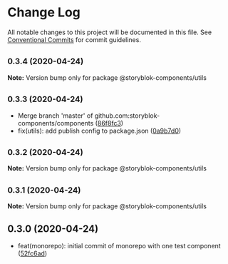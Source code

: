 # Change Log

All notable changes to this project will be documented in this file.
See [Conventional Commits](https://conventionalcommits.org) for commit guidelines.

## <small>0.3.4 (2020-04-24)</small>

**Note:** Version bump only for package @storyblok-components/utils





## <small>0.3.3 (2020-04-24)</small>

* Merge branch 'master' of github.com:storyblok-components/components ([86f8fc3](https://github.com/storyblok-components/components/commit/86f8fc3))
* fix(utils): add publish config to package.json ([0a9b7d0](https://github.com/storyblok-components/components/commit/0a9b7d0))





## <small>0.3.2 (2020-04-24)</small>

**Note:** Version bump only for package @storyblok-components/utils





## <small>0.3.1 (2020-04-24)</small>

**Note:** Version bump only for package @storyblok-components/utils





## 0.3.0 (2020-04-24)

* feat(monorepo): initial commit of monorepo with one test component ([52fc6ad](https://github.com/storyblok-components/components/commit/52fc6ad))
